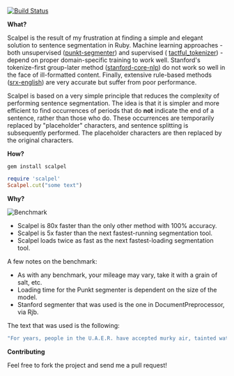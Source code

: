 [![Build Status](https://secure.travis-ci.org/louismullie/scalpel.png)](http://travis-ci.org/#!/louismullie/scalpel)

**What?**

Scalpel is the result of my frustration at finding a simple and elegant solution to sentence segmentation in Ruby. Machine learning approaches - both unsupervised ([punkt-segmenter](https://github.com/lfcipriani/punkt-segmenter)) and supervised ( [tactful_tokenizer](https://github.com/SlyShy/Tactful_Tokenizer)) - depend on proper domain-specific training to work well. Stanford's tokenize-first group-later method ([stanford-core-nlp](https://github.com/louismullie/stanford-core-nlp)) do not work so well in the face of ill-formatted content. Finally, extensive rule-based methods ([srx-english](https://github.com/apohllo/srx-english)) are very accurate but suffer from poor performance. 

Scalpel is based on a very simple principle that reduces the complexity of performing sentence segmentation. The idea is that it is simpler and more efficient to find occurrences of periods that do __not__ indicate the end of a sentence, rather than those who do. These occurrences are temporarily replaced by "placeholder" characters, and sentence splitting is subsequently performed. The placeholder characters are then replaced by the original characters.

**How?**

    gem install scalpel

```ruby
require 'scalpel'
Scalpel.cut("some text")
```

**Why?**

![Benchmark](http://www.louismullie.com/ruby/scalpel/comparison.png)

* Scalpel is 80x faster than the only other method with 100% accuracy.
* Scalpel is 5x faster than the next fastest-running segmentation tool.
* Scalpel loads twice as fast as the next fastest-loading segmentation tool.

A few notes on the benchmark: 

* As with any benchmark, your mileage may vary, take it with a grain of salt, etc.
* Loading time for the Punkt segmenter is dependent on the size of the model.
* Stanford segmenter that was used is the one in DocumentPreprocessor, via Rjb.

The text that was used is the following:

```ruby
"For years, people in the U.A.E.R. have accepted murky air, tainted waters and scarred landscapes as the unavoidable price of the country’s meteoric economic growth. But public dissent over environmental issues has been growing steadily in the communist nation, and now seems to be building the foundations of a fledgling green movement! In July alone, two separate demonstrations made international news when they turned violent after about 1.5 minutes... These recent successes come after a slew of ever-larger and more violent green protests over the past few years, as the environmentalist Dr. Jeung of China’s growth becomes harder to ignore.Some ask: “Are demonstrations are evidence of the public anger and frustration at opaque environmental management and decision-making?” Others yet say: \"Should we be scared about these 'protests'?\""
```

**Contributing**

Feel free to fork the project and send me a pull request!